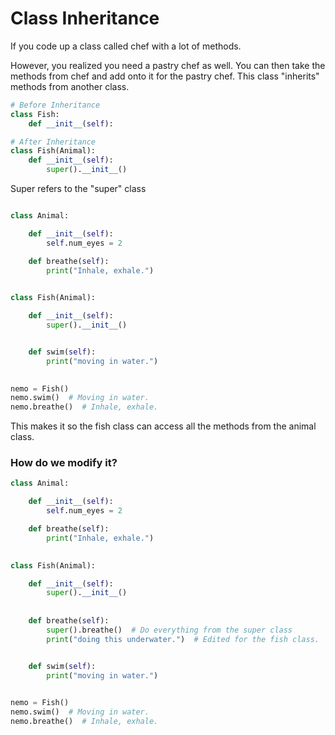 # Class Inheritance

If you code up a class called chef with a lot of methods.

However, you realized you need a pastry chef as well. You can then take the methods from
chef and add onto it for the pastry chef. This class "inherits" methods from another 
class. 

```python
# Before Inheritance
class Fish:
    def __init__(self):

# After Inheritance
class Fish(Animal):
    def __init__(self):
        super().__init__()  
```

Super refers to the "super" class

```python

class Animal:

    def __init__(self):
        self.num_eyes = 2

    def breathe(self):
        print("Inhale, exhale.")
    

class Fish(Animal):

    def __init__(self):
        super().__init__()


    def swim(self):
        print("moving in water.")
    

nemo = Fish()
nemo.swim()  # Moving in water.
nemo.breathe()  # Inhale, exhale.
```

This makes it so the fish class can access all the methods from the animal class.

### How do we modify it?

```python
class Animal:

    def __init__(self):
        self.num_eyes = 2

    def breathe(self):
        print("Inhale, exhale.")
    

class Fish(Animal):

    def __init__(self):
        super().__init__()
    
    
    def breathe(self):
        super().breathe()  # Do everything from the super class
        print("doing this underwater.")  # Edited for the fish class.


    def swim(self):
        print("moving in water.")
    

nemo = Fish()
nemo.swim()  # Moving in water.
nemo.breathe()  # Inhale, exhale.